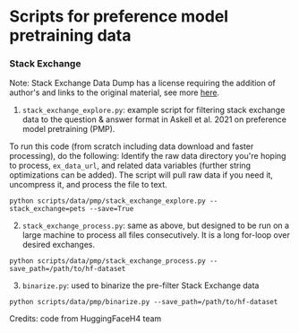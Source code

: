 # Scripts for preference model pretraining data

### Stack Exchange
Note: Stack Exchange Data Dump has a license requiring the addition of author's and links to the original material, see more [here](https://archive.org/details/stackexchange).

1) `stack_exchange_explore.py`: example script for filtering stack exchange data to the question & answer format in Askell et al. 2021 on preference model pretraining (PMP).

To run this code (from scratch including data download and faster processing), do the following:
Identify the raw data directory you're hoping to process, `ex_data_url`, and related data variables (further string optimizations can be added).
The script will pull raw data if you need it, uncompress it, and process the file to text.

```shell
python scripts/data/pmp/stack_exchange_explore.py --stack_exchange=pets --save=True
```

2) `stack_exchange_process.py`: same as above, but designed to be run on a large machine to process all files consecutively.
It is a long for-loop over desired exchanges.

```shell
python scripts/data/pmp/stack_exchange_process.py --save_path=/path/to/hf-dataset
```

3) `binarize.py`: used to binarize the pre-filter Stack Exchange data
```shell
python scripts/data/pmp/binarize.py --save_path=/path/to/hf-dataset
```

Credits: code from HuggingFaceH4 team
